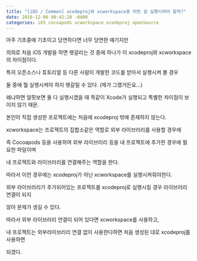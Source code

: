 ```yaml
---
title: "[iOS / Common] xcodeproj와 xcworkspace중 어떤 걸 실행시켜야 할까?"
date: 2018-12-06 08:42:28 -0400
categories: iOS cocoapods xcworkspace xcodeproj openSource
---
```


아주 기초중에 기초이고 당연하다면 너무 당연한 얘기지만

의외로 처음 iOS 개발을 하면 헷갈리는 것 중에 하나가 이 xcodeproj와 xcworkspace의 차이점이다.

특히 오픈소스나 튜토리얼 등 다른 사람이 개발한 코드를 받아서 실행시켜 볼 경우

둘 중에 뭘 실행시켜야 하지 헷갈릴 수 있다. (제가 그랬거든요...)

왜냐하면 얼핏보면 둘 다 실행시켰을 때 똑같이 Xcode가 실행되고 특별한 차이점이 보이지 않기 때문.

본인이 직접 생성한 프로젝트에는 처음에 xcodeproj 밖에 존재하지 않는다.

xcworkspace는 프로젝트의 집합소같은 역할로 외부 라이브러리를 사용할 경우에

즉 Cocoapods 등을 사용하여 외부 라이브러리 등을 내 프로젝트에 추가한 경우에 필요한 파일이며

내 프로젝트와 라이브러리를 연결해주는 역할을 한다.

따라서 이런 경우에는 xcodeproj가 아닌 xcworkspace를 실행시켜줘야한다.

외부 라이브러리가 추가되어있는 프로젝트를 xcodeproj로 실행시킬 경우 라이브러리 연결이 되지

않아 문제가 생길 수 있다.

따라서 외부 라이브러리 연결이 되어 있다면 xcworkspace를 사용하고,

내 프로젝트는 외부라이브러리 연결 없이 사용한다하면 처음 생성된 대로 xcodeproj를 사용하면

되겠다.

